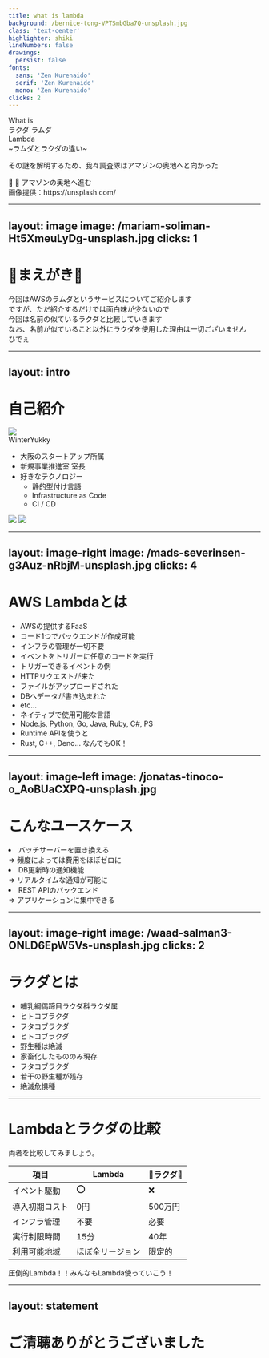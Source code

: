 ```yaml
---
title: what is lambda
background: /bernice-tong-VPTSmbGba7Q-unsplash.jpg
class: 'text-center'
highlighter: shiki
lineNumbers: false
drawings:
  persist: false
fonts:
  sans: 'Zen Kurenaido'
  serif: 'Zen Kurenaido'
  mono: 'Zen Kurenaido'
clicks: 2
---
```


<div class="flex justify-center items-end mb-4">
  <div class="text-7xl">What is </div>
  <div class="px-3 grid">
    <div class>
      <span class="line-through pr-2 text-amber-600">ラクダ</span>
      <span class="text-orange-300">ラムダ</span>
    </div>
    <div class="text-orange-300 font-bold text-7xl">Lambda</div>
  </div>
</div>

<div class="opacity-70">~ラムダとラクダの違い~</div>

<p class="opacity-50">その謎を解明するため、我々調査隊はアマゾンの奥地へと向かった</p>

<div class="pt-12">
  <random-fall-texts
    v-if="$slidev.nav.currentPage === 1"
    :speed="300"
    :max="50" 
    :interval="400"
    class="text-6xl opacity-50" 
  >🐪</random-fall-texts>
  <random-fall-texts
    v-if="$slidev.nav.currentPage === 1"
    :speed="300"
    :max="50" 
    :interval="400"
    class="text-6xl opacity-50" 
  >🐫</random-fall-texts>
  <span @click="$slidev.nav.next" class="px-2 py-1 rounded cursor-pointer" hover="bg-white bg-opacity-10 scale-110">
    アマゾンの奥地へ進む <carbon:arrow-right class="inline"/>
  </span>
  <slide-text
    v-if="$slidev.nav.currentPage === 1 && $slidev.nav.clicks > 0"
    class="text-8xl"
    text="🐪🐫🐪🐫🐪🐫"
    :y="400"
    :x="-800"
    :speed="3"
    :max="1700"
    @finish="$slidev.nav.nextSlide"
  />
</div>

<div class="absolute bottom-3 left-3 opacity-20 text-sm">画像提供：https://unsplash.com/</div>

---
layout: image
image: /mariam-soliman-Ht5XmeuLyDg-unsplash.jpg
clicks: 1
---

# 🐪まえがき🐫

<div class="text-2xl">
  <div class="text-black">
    <div>今回はAWSの<span class="font-bold text-orange-500">ラムダ</span>というサービスについてご紹介します</div>
    <div>ですが、ただ紹介するだけでは面白味が少ないので</div>
    <div>今回は名前の似ている<span class="font-bold text-amber-700">ラクダ</span>と比較していきます</div>
    <div class="mt-6">なお、名前が似ていること以外に<span class="font-bold text-amber-700">ラクダ</span>を使用した理由は一切ございません</div>
  </div>
</div>
<div
  v-if="$slidev.nav.clicks > 0"
  v-motion-slide-left
  class="absolute top-85 right-70 text-white"
>ひでぇ
</div>

---
layout: intro
---

# 自己紹介

<div class="flex">
  <div class="basis-1/4">
    <img src="/profile.png" class="rounded-full px-6 py-6" />
    <div class="py-3 text-4xl text-center font-bold">WinterYukky</div>
    <div class="flex justify-around">
      <a href="https://github.com/WinterYukky" target="_blank" alt="GitHub" class="text-xl icon-btn opacity-50 !border-none !hover:text-white">
        <mdi-github class="text-3xl" />
      </a>
      <a href="https://twitter.com/WinterYukky" target="_blank" alt="Twitter" class="text-xl icon-btn opacity-50 !border-none !hover:text-sky-500">
        <mdi-twitter class="text-3xl text-sky-500" />
      </a>
    </div>
  </div>
  <div class="basis-2/4 pl-10">
    <ul class="text-2xl">
      <li>大阪のスタートアップ所属</li>
      <li>新規事業推進室 室長</li>
      <li>好きなテクノロジー
        <ul class="text-xl">
          <li>静的型付け言語</li>
          <li>Infrastructure as Code</li>
          <li>CI / CD</li>
        </ul>
      </li>
    </ul>
  </div>
  <div class="basis-1/4 pl-10">
    <img src="/aws-certified-cloud-practitioner.png" class="rounded-full px-6" />
    <img src="/aws-certified-solutions-architect-associate.png" class="rounded-full px-6 pt-6" />
  </div>
</div>

---
layout: image-right
image: /mads-severinsen-g3Auz-nRbjM-unsplash.jpg
clicks: 4
---

<h1><span class="font-bold text-orange-400">AWS Lambda</span>とは</h1>

<ul>
  <li :class="{'opacity-20': $slidev.nav.clicks !== 0}">
    AWSの提供するFaaS
    <li>コード1つでバックエンドが作成可能</li>
    <li>インフラの管理が一切不要</li>
  </li>
  <li :class="{'opacity-20': $slidev.nav.clicks !== 1}">イベントをトリガーに任意のコードを実行</li>
  <li :class="{'opacity-20': $slidev.nav.clicks !== 2}">
    トリガーできるイベントの例
    <li>HTTPリクエストが来た</li>
    <li>ファイルがアップロードされた</li>
    <li>DBへデータが書き込まれた</li>
    <li>etc...</li>
  </li>
  <li :class="{'opacity-20': $slidev.nav.clicks !== 3}">
    ネイティブで使用可能な言語
    <li>Node.js, Python, Go, Java, Ruby, C#, PS</li>
  </li>
  <li :class="{'opacity-20': $slidev.nav.clicks !== 4}">
    Runtime APIを使うと
    <li>Rust, C++, Deno... なんでもOK！</li>
  </li>
</ul>


<onomatopoeia text="もしゃ" :max="3" :x="710" :y="350" />

---
layout: image-left
image: /jonatas-tinoco-o_AoBUaCXPQ-unsplash.jpg
---

# こんなユースケース

<li class="text-xl mt-15">バッチサーバーを置き換える</li>
<div class="mt-1 ml-12 text-md opacity-80">⇒ 頻度によっては費用をほぼゼロに</div>

<li class="text-xl mt-5">DB更新時の通知機能</li>
<div class="mt-1 ml-12 text-md opacity-80">⇒ リアルタイムな通知が可能に</div>

<li class="text-xl mt-5">REST APIのバックエンド</li>
<div class="mt-1 ml-12 text-md opacity-80">⇒ アプリケーションに集中できる</div>

---
layout: image-right
image: /waad-salman3-ONLD6EpW5Vs-unsplash.jpg
clicks: 2
---

<h1><span class="font-bold text-amber-700">ラクダ</span>とは</h1>

<ul>
  <li :class="{'opacity-20': $slidev.nav.clicks !== 0}">
    哺乳綱偶蹄目ラクダ科ラクダ属
    <li>ヒトコブラクダ</li>
    <li>フタコブラクダ</li>
  </li>
  <li :class="{'opacity-20': $slidev.nav.clicks !== 1}">
    ヒトコブラクダ
    <li>野生種は絶滅</li>
    <li>家畜化したもののみ現存</li>
  </li>
  <li :class="{'opacity-20': $slidev.nav.clicks !== 2}">
    フタコブラクダ
    <li>若干の野生種が残存</li>
    <li>絶滅危惧種</li>
  </li>
</ul>

<!-- 哺乳(ほにゅう)綱偶蹄(ぐうてい)目ラクダ科ラクダ属 -->

---

# Lambdaとラクダの比較

両者を比較してみましょう。

<table class="table-auto">
  <thead>
    <tr>
      <th>項目</th>
      <th>Lambda</th>
      <th>🐫ラクダ🐪</th>
    </tr>
  </thead>
  <tbody>
    <tr>
      <td>イベント駆動</td>
      <td>⭕</td>
      <td>❌</td>
    </tr>
    <tr>
      <td>導入初期コスト</td>
      <td>0円</td>
      <td>500万円</td>
    </tr>
    <tr>
      <td>インフラ管理</td>
      <td>不要</td>
      <td>必要</td>
    </tr>
    <tr>
      <td>実行制限時間</td>
      <td>15分</td>
      <td>40年</td>
    </tr>
    <tr>
      <td>利用可能地域</td>
      <td>ほぼ全リージョン</td>
      <td>限定的</td>
    </tr>
  </tbody>
</table>

<div class="pt-12 text-3xl">圧倒的Lambda！！みんなもLambda使っていこう！</div>

---
layout: statement
---

# ご清聴ありがとうございました

<controllable-random-fall-camels v-if="$slidev.nav.currentPage === 8" />

